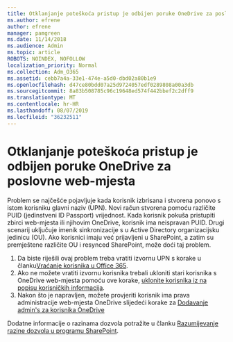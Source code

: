```yaml
---
title: Otklanjanje poteškoća pristup je odbijen poruke OneDrive za poslovne web-mjesta
ms.author: efrene
author: efrene
manager: pamgreen
ms.date: 11/14/2018
ms.audience: Admin
ms.topic: article
ROBOTS: NOINDEX, NOFOLLOW
localization_priority: Normal
ms.collection: Adm_O365
ms.assetid: cebb7a4a-33e1-474e-a5d0-dbd02a80b1e9
ms.openlocfilehash: d47ce80bdd07a25d9724057edf0289808a00a3db
ms.sourcegitcommit: 8a83b508785c96c19648ed574f442bbef2c2dff9
ms.translationtype: MT
ms.contentlocale: hr-HR
ms.lasthandoff: 08/07/2019
ms.locfileid: "36232511"
---
```

# <a name="troubleshooting-access-denied-messages-to-onedrive-for-business-sites"></a>Otklanjanje poteškoća pristup je odbijen poruke OneDrive za poslovne web-mjesta

Problem se najčešće pojavljuje kada korisnik izbrisana i stvorena ponovo s istom korisniku glavni naziv (UPN). Novi račun stvorena pomoću različite PUID (jedinstveni ID Passport) vrijednost. Kada korisnik pokuša pristupiti zbirci web-mjesta ili njihovim OneDrive, korisnik ima neispravan PUID. Drugi scenarij uključuje imenik sinkronizacije s u Active Directory organizacijsku jedinicu (OU). Ako korisnici imaju već prijavljeni u SharePoint, a zatim su premještene različite OU i resynced SharePoint, može doći taj problem.

1. Da biste riješili ovaj problem treba vratiti izvornu UPN s korake u članku[Vraćanje korisnika u Office 365](https://docs.microsoft.com/office365/admin/add-users/restore-user?view=o365-worldwide).
2. Ako ne možete vratiti izvornu korisnika trebali ukloniti stari korisnika s OneDrive web-mjesta pomoću ove korake, [uklonite korisnika iz na popisu korisničkih informacija](). 
3. Nakon što je napravljen, možete provjeriti korisnik ima prava administracije web-mjesta OneDrive slijedeći korake za [Dodavanje admin's za korisnika OneDrive](https://docs.microsoft.com/sharepoint/manage-user-profiles?redirectSourcePath=%252fen-us%252farticle%252fmanage-user-profiles-in-the-sharepoint-admin-center-494bec9c-6654-41f0-920f-f7f937ea9723#add-and-remove-admins-for-a-users-onedrive)

Dodatne informacije o razinama dozvola potražite u članku [Razumijevanje razine dozvola u programu SharePoint](https://docs.microsoft.com/sharepoint/understanding-permission-levels).

